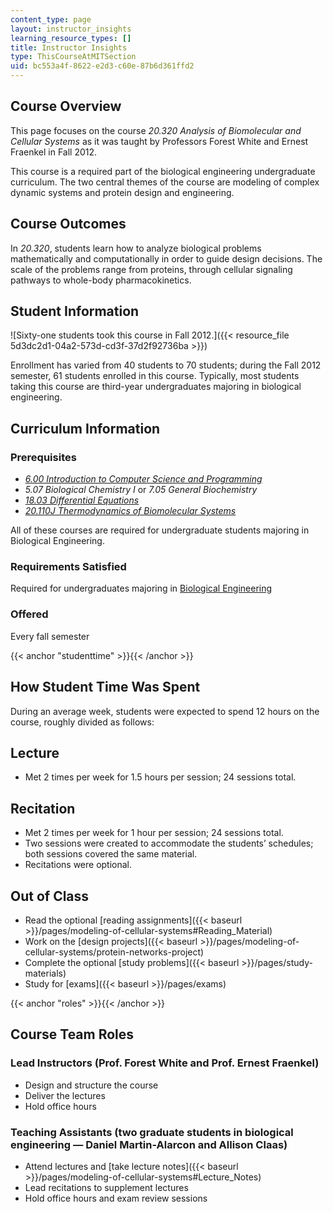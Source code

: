 ```yaml
---
content_type: page
layout: instructor_insights
learning_resource_types: []
title: Instructor Insights
type: ThisCourseAtMITSection
uid: bc553a4f-8622-e2d3-c60e-87b6d361ffd2
---
```


Course Overview
---------------

This page focuses on the course _20.320 Analysis of Biomolecular and Cellular Systems_ as it was taught by Professors Forest White and Ernest Fraenkel in Fall 2012.

This course is a required part of the biological engineering undergraduate curriculum. The two central themes of the course are modeling of complex dynamic systems and protein design and engineering.

Course Outcomes
---------------

In _20.320_, students learn how to analyze biological problems mathematically and computationally in order to guide design decisions. The scale of the problems range from proteins, through cellular signaling pathways to whole-body pharmacokinetics.

Student Information
-------------------

![Sixty-one students took this course in Fall 2012.]({{< resource_file 5d3dc2d1-04a2-573d-cd3f-37d2f92736ba >}})

Enrollment has varied from 40 students to 70 students; during the Fall 2012 semester, 61 students enrolled in this course. Typically, most students taking this course are third-year undergraduates majoring in biological engineering.

Curriculum Information
----------------------

### Prerequisites

*   [_6.00 Introduction to Computer Science and Programming_](/courses/6-00sc-introduction-to-computer-science-and-programming-spring-2011/)
*   _5.07 Biological Chemistry I_ or _7.05 General Biochemistry_
*   [_18.03 Differential Equations_](/courses/18-03sc-differential-equations-fall-2011/)
*   [_20.110J Thermodynamics of Biomolecular Systems_](/courses/20-110j-thermodynamics-of-biomolecular-systems-fall-2005/)

All of these courses are required for undergraduate students majoring in Biological Engineering.

### Requirements Satisfied

Required for undergraduates majoring in [Biological Engineering](http://web.mit.edu/be/programs/ugrad_requirements.shtml)

### Offered

Every fall semester

{{< anchor "studenttime" >}}{{< /anchor >}}

How Student Time Was Spent
--------------------------

During an average week, students were expected to spend 12 hours on the course, roughly divided as follows:

Lecture
-------

*   Met 2 times per week for 1.5 hours per session; 24 sessions total.

Recitation
----------

*   Met 2 times per week for 1 hour per session; 24 sessions total.
*   Two sessions were created to accommodate the students’ schedules; both sessions covered the same material.
*   Recitations were optional.

Out of Class
------------

*   Read the optional [reading assignments]({{< baseurl >}}/pages/modeling-of-cellular-systems#Reading_Material)
*   Work on the [design projects]({{< baseurl >}}/pages/modeling-of-cellular-systems/protein-networks-project)
*   Complete the optional [study problems]({{< baseurl >}}/pages/study-materials)
*   Study for [exams]({{< baseurl >}}/pages/exams)

{{< anchor "roles" >}}{{< /anchor >}}

Course Team Roles
-----------------

### Lead Instructors (Prof. Forest White and Prof. Ernest Fraenkel)

*   Design and structure the course
*   Deliver the lectures
*   Hold office hours

### Teaching Assistants (two graduate students in biological engineering — Daniel Martin-Alarcon and Allison Claas)

*   Attend lectures and [take lecture notes]({{< baseurl >}}/pages/modeling-of-cellular-systems#Lecture_Notes)
*   Lead recitations to supplement lectures
*   Hold office hours and exam review sessions